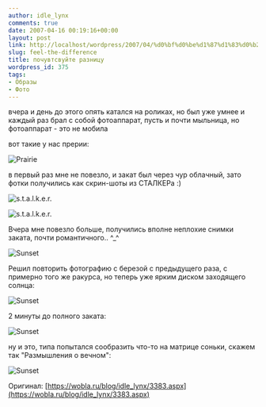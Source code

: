 ```yaml
---
author: idle_lynx
comments: true
date: 2007-04-16 00:19:16+00:00
layout: post
link: http://localhost/wordpress/2007/04/%d0%bf%d0%be%d1%87%d1%83%d0%b2%d1%82%d1%81%d0%b2%d1%83%d0%b9%d1%82%d0%b5-%d1%80%d0%b0%d0%b7%d0%bd%d0%b8%d1%86%d1%83/
slug: feel-the-difference
title: почувтсвуйте разницу
wordpress_id: 375
tags:
- Образы
- Фото
---
```


вчера и день до этого опять катался на роликах, но был уже умнее и каждый раз брал с собой фотоаппарат, пусть и почти мыльница, но фотоаппарат - это не мобила

вот такие у нас прерии:

![Prairie](images/2007/05/011.jpg)

в первый раз мне не повезло, и закат был через чур облачный, зато фотки получились как скрин-шоты из СТАЛКЕРа :)

![s.t.a.l.k.e.r.](images/2007/05/02.jpg)

![s.t.a.l.k.e.r.](images/2007/05/03.jpg)

Вчера мне повезло больше, получились вполне неплохие снимки заката, почти романтичного.. ^_^

![Sunset](images/2007/05/04.jpg)

Решил повторить фотографию с березой с предыдущего раза, с примерно того же ракурса, но теперь уже ярким диском заходящего солнца:

![Sunset](images/2007/05/05.jpg)

2 минуты до полного заката:

![Sunset](images/2007/05/06.jpg)

ну и это, типа попытался сообразить что-то на матрице соньки, скажем так "Размышления о вечном":

![Sunset](images/2007/05/07.jpg)

Оригинал: [https://wobla.ru/blog/idle_lynx/3383.aspx](https://wobla.ru/blog/idle_lynx/3383.aspx)
